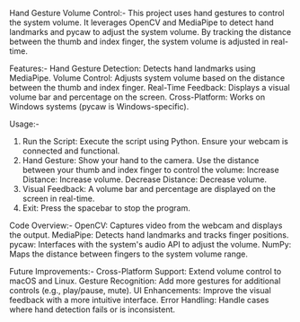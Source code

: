Hand Gesture Volume Control:-
This project uses hand gestures to control the system volume. It leverages OpenCV and MediaPipe to detect hand landmarks and pycaw to adjust the system volume. By tracking the distance between the thumb and index finger, the system volume is adjusted in real-time.

Features:-
Hand Gesture Detection: Detects hand landmarks using MediaPipe.
Volume Control: Adjusts system volume based on the distance between the thumb and index finger.
Real-Time Feedback: Displays a visual volume bar and percentage on the screen.
Cross-Platform: Works on Windows systems (pycaw is Windows-specific).

Usage:-
1. Run the Script:
Execute the script using Python. Ensure your webcam is connected and functional.
2. Hand Gesture:
Show your hand to the camera.
Use the distance between your thumb and index finger to control the volume:
Increase Distance: Increase volume.
Decrease Distance: Decrease volume.
3. Visual Feedback:
A volume bar and percentage are displayed on the screen in real-time.
4. Exit:
Press the spacebar to stop the program.

Code Overview:-
OpenCV: Captures video from the webcam and displays the output.
MediaPipe: Detects hand landmarks and tracks finger positions.
pycaw: Interfaces with the system's audio API to adjust the volume.
NumPy: Maps the distance between fingers to the system volume range.

Future Improvements:-
Cross-Platform Support: Extend volume control to macOS and Linux.
Gesture Recognition: Add more gestures for additional controls (e.g., play/pause, mute).
UI Enhancements: Improve the visual feedback with a more intuitive interface.
Error Handling: Handle cases where hand detection fails or is inconsistent.

